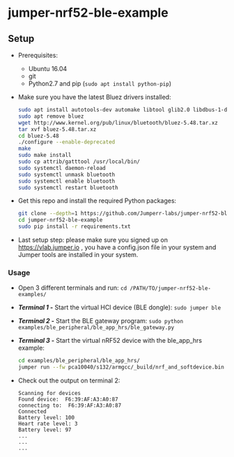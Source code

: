 # jumper-nrf52-ble-example

## Setup
- Prerequisites:
    - Ubuntu 16.04
    - git
    - Python2.7 and pip (`sudo apt install python-pip`)
    
- Make sure you have the latest Bluez drivers installed:
    
    ```bash
    sudo apt install autotools-dev automake libtool glib2.0 libdbus-1-dev elfutils libelf-dev libdw-dev libudev-dev libjson0 libjson0-dev libical-dev libreadline-dev libbluetooth-dev libboost-python-dev libboost-all-dev udev
    sudo apt remove bluez
    wget http://www.kernel.org/pub/linux/bluetooth/bluez-5.48.tar.xz
    tar xvf bluez-5.48.tar.xz
    cd bluez-5.48
    ./configure --enable-deprecated
    make
    sudo make install
    sudo cp attrib/gatttool /usr/local/bin/
    sudo systemctl daemon-reload
    sudo systemctl unmask bluetooth
    sudo systemctl enable bluetooth
    sudo systemctl restart bluetooth
    ```
- Get this repo and install the required Python packages:
    
    ```bash
    git clone --depth=1 https://github.com/Jumperr-labs/jumper-nrf52-ble-example.git
    cd jumper-nrf52-ble-example
    sudo pip install -r requirements.txt
    ```
- Last setup step: please make sure you signed up on https://vlab.jumper.io , you have a config.json file in your system and  Jumper tools are installed in your system.

### Usage
- Open 3 different terminals and run: `cd /PATH/TO/jumper-nrf52-ble-examples/`
- ***Terminal 1 -*** Start the virtual HCI device (BLE dongle): `sudo jumper ble`
- ***Terminal 2 -*** Start the BLE gateway program: `sudo python examples/ble_peripheral/ble_app_hrs/ble_gateway.py`
- ***Terminal 3 -*** Start the virtual nRF52 device with the ble_app_hrs example:
    
    ```bash
    cd examples/ble_peripheral/ble_app_hrs/
    jumper run --fw pca10040/s132/armgcc/_build/nrf_and_softdevice.bin -u  
    ```
- Check out the output on terminal 2:
    
    ```
    Scanning for devices
    Found device:  F6:39:AF:A3:A0:87
    connecting to:  F6:39:AF:A3:A0:87
    Connected
    Battery level: 100
    Heart rate level: 3
    Battery level: 97
    ...
    ...
    ...
    ```
